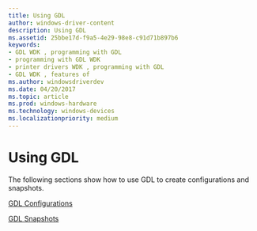 ```yaml
---
title: Using GDL
author: windows-driver-content
description: Using GDL
ms.assetid: 25bbe17d-f9a5-4e29-98e8-c91d71b897b6
keywords:
- GDL WDK , programming with GDL
- programming with GDL WDK
- printer drivers WDK , programming with GDL
- GDL WDK , features of
ms.author: windowsdriverdev
ms.date: 04/20/2017
ms.topic: article
ms.prod: windows-hardware
ms.technology: windows-devices
ms.localizationpriority: medium
---
```


# Using GDL


The following sections show how to use GDL to create configurations and snapshots.

[GDL Configurations](gdl-configurations.md)

[GDL Snapshots](gdl-snapshots.md)

 

 




